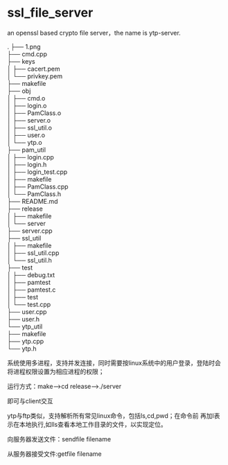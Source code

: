 # ssl_file_server
an openssl based crypto file server，the name is ytp-server.

.
├── 1.png  
├── cmd.cpp  
├── keys  
│   ├── cacert.pem  
│   └── privkey.pem  
├── makefile  
├── obj  
│   ├── cmd.o  
│   ├── login.o  
│   ├── PamClass.o  
│   ├── server.o  
│   ├── ssl_util.o  
│   ├── user.o  
│   └── ytp.o  
├── pam_util  
│   ├── login.cpp  
│   ├── login.h  
│   ├── login_test.cpp  
│   ├── makefile  
│   ├── PamClass.cpp  
│   └── PamClass.h  
├── README.md  
├── release  
│   ├── makefile  
│   └── server  
├── server.cpp  
├── ssl_util  
│   ├── makefile  
│   ├── ssl_util.cpp  
│   └── ssl_util.h  
├── test  
│   ├── debug.txt  
│   ├── pamtest  
│   ├── pamtest.c  
│   ├── test  
│   └── test.cpp          
├── user.cpp   
├── user.h  
└── ytp_util  
    ├── makefile  
    ├── ytp.cpp  
    └── ytp.h  

系统使用多进程，支持并发连接，同时需要按linux系统中的用户登录，登陆时会将进程权限设置为相应进程的权限；

运行方式：make-->cd release-->./server

即可与client交互

ytp与ftp类似，支持解析所有常见linux命令，包括ls,cd,pwd；在命令前 再加l表示在本地执行,如lls查看本地工作目录的文件，以实现定位。

向服务器发送文件：sendfile filename

从服务器接受文件:getfile filename

